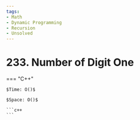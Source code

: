 ```yaml
---
tags:
- Math
- Dynamic Programming
- Recursion
- Unsolved
---
```



# 233. Number of Digit One

=== "C++"

    $Time: O()$

    $Space: O()$

    ```c++
    ```